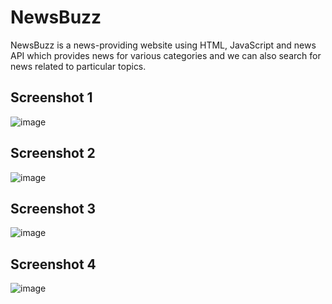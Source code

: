 # NewsBuzz

NewsBuzz is a news-providing website   using HTML, JavaScript and  news API which  provides news for various categories and we can also search for news related to particular topics.


## Screenshot 1

![image](https://github.com/gaurav0401/NewsBuzz/assets/80095859/d917ffbc-f627-4689-9e6c-94b16e37575c)



## Screenshot 2

![image](https://github.com/gaurav0401/NewsBuzz/assets/80095859/37801032-62ae-4b2b-99c3-b3b82e3c0487)


## Screenshot 3 
![image](https://github.com/gaurav0401/NewsBuzz/assets/80095859/9d440e6b-0779-4e9b-b8c3-457e7cf2b09f)


## Screenshot 4
![image](https://github.com/gaurav0401/NewsBuzz/assets/80095859/ee0083c6-1cc8-41ae-aba9-ea941314ed25)

